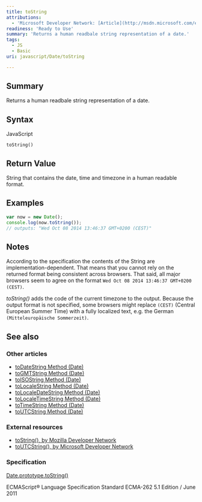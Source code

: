 ```yaml
---
title: toString
attributions:
  - 'Microsoft Developer Network: [Article](http://msdn.microsoft.com/en-us/library/ie/jj155294(v=vs.94).aspx)'
readiness: 'Ready to Use'
summary: 'Returns a human readbale string representation of a date.'
tags:
  - JS
  - Basic
uri: javascript/Date/toString

---
```

## Summary

Returns a human readbale string representation of a date.

## Syntax

<span class="language">JavaScript</span>

    toString()

## Return Value

String that contains the date, time and timezone in a human readable format.

## Examples

``` js
var now = new Date();
console.log(now.toString());
// outputs: "Wed Oct 08 2014 13:46:37 GMT+0200 (CEST)"
```

## Notes

According to the specification the contents of the String are implementation-dependent. That means that you cannot rely on the returned format being consistent across browsers. That said, all major browsers seem to agree on the format `Wed Oct 08 2014 13:46:37 GMT+0200 (CEST)`.

*toString()* adds the code of the current timezone to the output. Because the output format is not specified, some browsers might replace `(CEST)` (Central European Summer Time) with a fully localized text, e.g. the German `(Mitteleuropäische Sommerzeit)`.

## See also

### Other articles

-   [toDateString Method (Date)](/javascript/Date/toDateString)
-   [toGMTString Method (Date)](/javascript/Date/toGMTString)
-   [toISOString Method (Date)](/javascript/Date/toISOString)
-   [toLocaleString Method (Date)](/javascript/Date/toLocaleString)
-   [toLocaleDateString Method (Date)](/javascript/Date/toLocaleDateString)
-   [toLocaleTimeString Method (Date)](/javascript/Date/toLocaleTimeString)
-   [toTimeString Method (Date)](/javascript/Date/toTimeString)
-   [toUTCString Method (Date)](/javascript/Date/toUTCString)

### External resources

-   [toString(), by Mozilla Developer Network](https://developer.mozilla.org/en-US/docs/Web/JavaScript/Reference/Global_Objects/Date/toString)
-   [toUTCString(), by Microsoft Developer Network](http://msdn.microsoft.com/en-us/library/ie/jj155294%28v=vs.94%29.aspx)

### Specification

[Date.prototype.toString()](http://www.ecma-international.org/ecma-262/5.1/#sec-15.9.5.2)

ECMAScript® Language Specification Standard ECMA-262 5.1 Edition / June 2011

